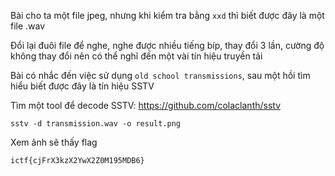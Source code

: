 Bài cho ta một file jpeg, nhưng khi kiểm tra bằng `xxd` thì biết được đây là một file .wav

Đổi lại đuôi file để nghe, nghe được nhiều tiếng bíp, thay đổi 3 lần, cường độ không thay đổi nên có thể nghĩ đến một vài tín hiệu truyền tải

Bài có nhắc đến việc sử dụng `old school transmissions`, sau một hồi tìm hiểu biết được đây là tín hiệu SSTV

Tìm một tool để decode SSTV: https://github.com/colaclanth/sstv

`sstv -d transmission.wav -o result.png`

Xem ảnh sẽ thấy flag

`ictf{cjFrX3kzX2YwX2Z0M195MDB6}`